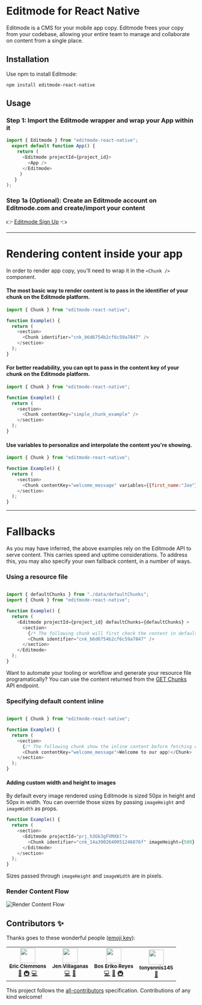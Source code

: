 # Editmode for React Native

Editmode is a CMS for your mobile app copy. Editmode frees your copy from your codebase, allowing your entire team to manage and collaborate on content from a single place.

## Installation

Use npm to install Editmode:

```
npm install editmode-react-native
```

## Usage

### Step 1: Import the Editmode wrapper and wrap your App within it

```js
import { Editmode } from "editmode-react-native";
  export default function App() {
    return (
      <Editmode projectId={project_id}>
        <App />
      </Editmode>
     )
   }  
);
```

### Step 1a (Optional): Create an Editmode account on Editmode.com and create/import your content 

👉 [Editmode Sign Up](https://editmode.com/users/sign_up) 👈

<hr/>

# Rendering content inside your app

In order to render app copy, you'll need to wrap it in the `<Chunk />` component. 

#### The most basic way to render content is to pass in the identifier of your chunk on the Editmode platform.

```js
import { Chunk } from "editmode-react-native";

function Example() {
  return (
    <section>
      <Chunk identifier="cnk_b6d6754b2cf6c59a7847" />
    </section>
  );
}
```

#### For better readability, you can opt to pass in the content key of your chunk on the Editmode platform.

```js
import { Chunk } from "editmode-react-native";

function Example() {
  return (
    <section>
      <Chunk contentKey="simple_chunk_example" />
    </section>
  );
}
```

#### Use variables to personalize and interpolate the content you're showing.

```js
import { Chunk } from "editmode-react-native";

function Example() {
  return (
    <section>
      <Chunk contentKey="welcome_message" variables={{first_name:"Joe"}} />
    </section>
  );
}
```

<hr/>


# Fallbacks

As you may have inferred, the above examples rely on the Editmode API to serve content. This carries speed and uptime considerations. To address this, you may also specify your own fallback content, in a number of ways.

### Using a resource file

```js

import { defaultChunks } from "./data/defaultChunks";
import { Chunk } from "editmode-react-native";

function Example() {
  return (
    <Editmode projectId={project_id} defaultChunks={defaultChunks} >
      <section>
        {/* The following chunk will first check the content in defaultChunks before hitting the API. */}
        <Chunk identifier="cnk_b6d6754b2cf6c59a7847" />
      </section>
    </Editmode>
  );
}
```

Want to automate your tooling or workflow and generate your resource file programatically? You can use the content returned from the [GET Chunks](https://editmode.com/docs/api#!/Chunks/get_chunks) API endpoint.


### Specifying default content inline

```js

import { Chunk } from "editmode-react-native";

function Example() {
  return (
    <section>
      {/* The following chunk show the inline content before fetching content from our API. */}
      <Chunk contentKey="welcome_message">Welcome to our app!</Chunk>
    </section>
  );
}
```


#### Adding custom width and height to images
By default every image rendered using Editmode is sized 50px in height and 50px in width. You can override those sizes by passing `imageHeight` and `imageWidth` as props.

```js
function Example() {
  return (
    <section>
      <Editmode projectId="prj_h3Gk3gFVMXbl">
        <Chunk identifier="cnk_14a3902640051246876f" imageHeight={500} imageWidth={200} />
      </Editmode>
    </section>
  );
}
```

Sizes passed through `imageHeight` and `imageWidth` are in pixels.

### Render Content Flow
![Render Content Flow](https://i.imgur.com/EdJksXs.png)

<div class="contributors-section"></div>

## Contributors ✨

Thanks goes to these wonderful people ([emoji key](https://allcontributors.org/docs/en/emoji-key)):

<!-- ALL-CONTRIBUTORS-LIST:START - Do not remove or modify this section -->
<!-- prettier-ignore-start -->
<!-- markdownlint-disable -->
<table>
  <tr>
    <td align="center"><a href="https://ericclemmons.com/"><img src="https://avatars0.githubusercontent.com/u/15182?v=4?s=40" width="40px;" alt=""/><br /><sub><b>Eric Clemmons</b></sub></a><br /><a href="https://github.com/Editmode-app/editmode-react/commits?author=ericclemmons" title="Documentation">📖</a> <a href="#infra-ericclemmons" title="Infrastructure (Hosting, Build-Tools, etc)">🚇</a> <a href="https://github.com/Editmode-app/editmode-react/commits?author=ericclemmons" title="Code">💻</a></td>
    <td align="center"><a href="https://github.com/puuripurii"><img src="https://avatars1.githubusercontent.com/u/26903002?v=4?s=40" width="40px;" alt=""/><br /><sub><b>Jen Villaganas</b></sub></a><br /><a href="https://github.com/Editmode-app/editmode-react/commits?author=puuripurii" title="Code">💻</a> <a href="https://github.com/Editmode-app/editmode-react/commits?author=puuripurii" title="Documentation">📖</a></td>
    <td align="center"><a href="http://boseriko.com/"><img src="https://avatars1.githubusercontent.com/u/10940193?v=4?s=40" width="40px;" alt=""/><br /><sub><b>Bos Eriko Reyes</b></sub></a><br /><a href="https://github.com/Editmode-app/editmode-react/commits?author=BosEriko" title="Code">💻</a> <a href="https://github.com/Editmode-app/editmode-react/commits?author=BosEriko" title="Documentation">📖</a> <a href="#infra-BosEriko" title="Infrastructure (Hosting, Build-Tools, etc)">🚇</a></td>
    <td align="center"><a href="https://github.com/tonyennis145"><img src="https://avatars1.githubusercontent.com/u/3110339?v=4?s=40" width="40px;" alt=""/><br /><sub><b>tonyennis145</b></sub></a><br /><a href="https://github.com/Editmode-app/editmode-react/commits?author=tonyennis145" title="Documentation">📖</a></td>
  </tr>
</table>

<!-- markdownlint-restore -->
<!-- prettier-ignore-end -->
<!-- ALL-CONTRIBUTORS-LIST:END -->

This project follows the [all-contributors](https://github.com/all-contributors/all-contributors) specification. Contributions of any kind welcome!
